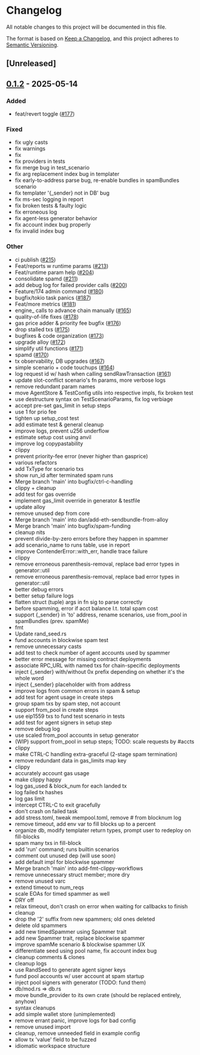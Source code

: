 # Changelog

All notable changes to this project will be documented in this file.

The format is based on [Keep a Changelog](https://keepachangelog.com/en/1.0.0/),
and this project adheres to [Semantic Versioning](https://semver.org/spec/v2.0.0.html).

## [Unreleased]

## [0.1.2](https://github.com/flashbots/contender/releases/tag/contender_core-v0.1.2) - 2025-05-14

### Added

- feat/revert toggle ([#177](https://github.com/flashbots/contender/pull/177))

### Fixed

- fix ugly casts
- fix warnings
- fix
- fix providers in tests
- fix merge bug in test_scenario
- fix arg replacement index bug in templater
- fix early-to-address parse bug, re-enable bundles in spamBundles scenario
- fix templater '{_sender} not in DB' bug
- fix ms-sec logging in report
- fix broken tests & faulty logic
- fix erroneous log
- fix agent-less generator behavior
- fix account index bug properly
- fix invalid index bug

### Other

- ci publish ([#215](https://github.com/flashbots/contender/pull/215))
- Feat/reports w runtime params ([#213](https://github.com/flashbots/contender/pull/213))
- Feat/runtime param help ([#204](https://github.com/flashbots/contender/pull/204))
- consolidate spamd ([#211](https://github.com/flashbots/contender/pull/211))
- add debug log for failed provider calls ([#200](https://github.com/flashbots/contender/pull/200))
- Feature/174 admin command ([#180](https://github.com/flashbots/contender/pull/180))
- bugfix/tokio task panics ([#187](https://github.com/flashbots/contender/pull/187))
- Feat/more metrics ([#181](https://github.com/flashbots/contender/pull/181))
- engine_ calls to advance chain manually ([#165](https://github.com/flashbots/contender/pull/165))
- quality-of-life fixes ([#178](https://github.com/flashbots/contender/pull/178))
- gas price adder & priority fee bugfix ([#176](https://github.com/flashbots/contender/pull/176))
- drop stalled txs ([#175](https://github.com/flashbots/contender/pull/175))
- bugfixes & code organization ([#173](https://github.com/flashbots/contender/pull/173))
- upgrade alloy ([#172](https://github.com/flashbots/contender/pull/172))
- simplify util functions ([#171](https://github.com/flashbots/contender/pull/171))
- spamd ([#170](https://github.com/flashbots/contender/pull/170))
- tx observability, DB upgrades ([#167](https://github.com/flashbots/contender/pull/167))
- simple scenario + code touchups ([#164](https://github.com/flashbots/contender/pull/164))
- log request id w/ hash when calling sendRawTransaction ([#161](https://github.com/flashbots/contender/pull/161))
- update slot-conflict scenario's fn params, more verbose logs
- remove redundant param names
- move AgentStore & TestConfig utils into respective impls, fix broken test
- use destructure syntax on TestScenarioParams, fix log verbiage
- accept pre-set gas_limit in setup steps
- use 1 for prio fee
- tighten up setup_cost test
- add estimate test & general cleanup
- improve logs, prevent u256 underflow
- estimate setup cost using anvil
- improve log copypastability
- clippy
- prevent priority-fee error (never higher than gasprice)
- various refactors
- add TxType for scenario txs
- show run_id after terminated spam runs
- Merge branch 'main' into bugfix/ctrl-c-handling
- clippy + cleanup
- add test for gas override
- implement gas_limit override in generator & testfile
- update alloy
- remove unused dep from core
- Merge branch 'main' into dan/add-eth-sendbundle-from-alloy
- Merge branch 'main' into bugfix/spam-funding
- cleanup nits
- prevent divide-by-zero errors before they happen in spammer
- add scenario_name to runs table, use in report
- improve ContenderError::with_err, handle trace failure
- clippy
- remove erroneous parenthesis-removal, replace bad error types in generator::util
- remove erroneous parenthesis-removal, replace bad error types in generator::util
- better debug errors
- better setup failure logs
- flatten struct (tuple) args in fn sig to parse correctly
- before spamming, error if acct balance l.t. total spam cost
- support {_sender} in 'to' address, rename scenarios, use from_pool in spamBundles (prev. spamMe)
- fmt
- Update rand_seed.rs
- fund accounts in blockwise spam test
- remove unnecessary casts
- add test to check number of agent accounts used by spammer
- better error message for missing contract deployments
- associate RPC_URL with named txs for chain-specific deployments
- inject {_sender} with/without 0x prefix depending on whether it's the whole word
- inject {_sender} placeholder with from address
- improve logs from common errors in spam & setup
- add test for agent usage in create steps
- group spam txs by spam step, not account
- support from_pool in create steps
- use eip1559 txs to fund test scenario in tests
- add test for agent signers in setup step
- remove debug log
- use scaled from_pool accounts in setup generator
- (WIP) support from_pool in setup steps; TODO: scale requests by #accts
- clippy
- make CTRL-C handling extra-graceful (2-stage spam termination)
- remove redundant data in gas_limits map key
- clippy
- accurately account gas usage
- make clippy happy
- log gas_used & block_num for each landed tx
- log failed tx hashes
- log gas limit
- intercept CTRL-C to exit gracefully
- don't crash on failed task
- add stress.toml, tweak mempool.toml, remove # from blocknum log
- remove timeout, add env var to fill blocks up to a percent
- organize db, modify templater return types, prompt user to redeploy on fill-blocks
- spam many txs in fill-block
- add 'run' command; runs builtin scenarios
- comment out unused dep (will use soon)
- add default impl for blockwise spammer
- Merge branch 'main' into add-fmt-clippy-workflows
- remove unnecessary struct member; more dry
- remove unused varc
- extend timeout to num_reqs
- scale EOAs for timed spammer as well
- DRY off
- relax timeout, don't crash on error when waiting for callbacks to finish
- cleanup
- drop the '2' suffix from new spammers; old ones deleted
- delete old spammers
- add new timedSpammer using Spammer trait
- add new Spammer trait, replace blockwise spammer
- improve spamMe scenario & blockwise spammer UX
- differentiate seed using pool name, fix account index bug
- cleanup comments & clones
- cleanup logs
- use RandSeed to generate agent signer keys
- fund pool accounts w/ user account at spam startup
- inject pool signers with generator (TODO: fund them)
- db/mod.rs => db.rs
- move bundle_provider to its own crate (should be replaced entirely, anyhow)
- syntax cleanups
- add simple wallet store (unimplemented)
- remove errant panic, improve logs for bad config
- remove unused import
- cleanup, remove unneeded field in example config
- allow tx 'value' field to be fuzzed
- idiomatic workspace structure
